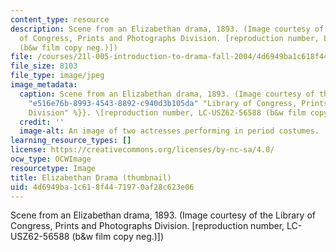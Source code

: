 ```yaml
---
content_type: resource
description: Scene from an Elizabethan drama, 1893. (Image courtesy of the Library
  of Congress, Prints and Photographs Division. [reproduction number, LC-USZ62-56588
  (b&w film copy neg.)])
file: /courses/21l-005-introduction-to-drama-fall-2004/4d6949ba1c618f4471970af28c623e06_21l-005f04-th.jpg
file_size: 8103
file_type: image/jpeg
image_metadata:
  caption: Scene from an Elizabethan drama, 1893. (Image courtesy of the {{% resource_link
    "e516e76b-8993-4543-8892-c940d3b105da" "Library of Congress, Prints and Photographs
    Division" %}}. \[reproduction number, LC-USZ62-56588 (b&w film copy neg.)\])
  credit: ''
  image-alt: An image of two actresses performing in period costumes.
learning_resource_types: []
license: https://creativecommons.org/licenses/by-nc-sa/4.0/
ocw_type: OCWImage
resourcetype: Image
title: Elizabethan Drama (thumbnail)
uid: 4d6949ba-1c61-8f44-7197-0af28c623e06
---
```

Scene from an Elizabethan drama, 1893. (Image courtesy of the Library of Congress, Prints and Photographs Division. [reproduction number, LC-USZ62-56588 (b&w film copy neg.)])